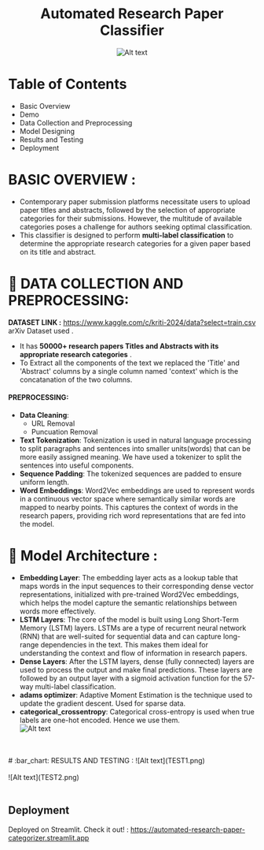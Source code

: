<h1 align="center">Automated Research Paper Classifier</h1>

<p align="center">
  <img src="https://images.aicrowd.com/images/challenges/image_file/839/blitz_9__7.1__linkpreview_copy_5.jpg" alt="Alt text" style="width:50%; height:auto;">
</p>

# Table of Contents
- Basic Overview
- Demo
- Data Collection and Preprocessing
- Model Designing
- Results and Testing
- Deployment

# BASIC OVERVIEW :
* Contemporary paper submission platforms necessitate users to upload paper titles and abstracts, followed by the selection of appropriate categories for their submissions. However, the multitude of available categories poses a challenge for authors seeking optimal classification.
* This classifier is designed to perform **multi-label classification** to determine the appropriate research categories for a given paper based on its title and abstract.<br>

 # :floppy_disk:  DATA COLLECTION AND PREPROCESSING:
**DATASET LINK :** <https://www.kaggle.com/c/kriti-2024/data?select=train.csv> arXiv Dataset used .<br> 
* It has **50000+ research papers Titles and Abstracts with its appropriate research categories** .<br>
* To Extract all the components of the text we replaced the 'Title' and 'Abstract' columns by a single column named 'context' which is the concatanation of the two columns.
#### PREPROCESSING:
* **Data Cleaning**:
  - URL Removal
  - Puncuation Removal
* **Text Tokenization**: Tokenization is used in natural language processing to split paragraphs and sentences into smaller units(words) that can be more easily assigned meaning. We have used a tokenizer to split the sentences into useful components. 
* **Sequence Padding**: The tokenized sequences are padded to ensure uniform length.
* **Word Embeddings**: Word2Vec embeddings are used to represent words in a continuous vector space where semantically similar words are mapped to nearby points. This captures the context of words in the research papers, providing rich word representations that are fed into the model.
  

# :pushpin:  Model Architecture :

* **Embedding Layer**: The embedding layer acts as a lookup table that maps words in the input sequences to their corresponding dense vector representations, initialized with pre-trained Word2Vec embeddings, which helps the model capture the semantic relationships between words more effectively.
* **LSTM Layers**: The core of the model is built using Long Short-Term Memory (LSTM) layers. LSTMs are a type of recurrent neural network (RNN) that are well-suited for sequential data and can capture long-range dependencies in the text. This makes them ideal for understanding the context and flow of information in research papers.
* **Dense Layers**: After the LSTM layers, dense (fully connected) layers are used to process the output and make final predictions. These layers are followed by an output layer with a sigmoid activation function for the 57-way multi-label classification.
* **adams optimizer**: Adaptive Moment Estimation is the technique used to update the gradient descent. Used for sparse data.<br>
* **categorical_crossentropy**: Categorical cross-entropy is used when true labels are one-hot encoded. Hence we use them.<br>
![Alt text](model_png.png)
<br>
<br>
# :bar_chart:  RESULTS AND TESTING :
![Alt text](TEST1.png)
<br>
<br>
![Alt text](TEST2.png)
<br>
<br>

## Deployment

Deployed on Streamlit. Check it out! : https://automated-research-paper-categorizer.streamlit.app
